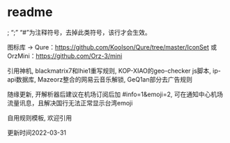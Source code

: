# readme
; “;” “#”为注释符号，去掉此类符号，该行才会生效。

图标库 → Qure：https://github.com/Koolson/Qure/tree/master/IconSet 或 OrzMini：https://github.com/Orz-3/mini

引用神机, blackmatrix7和lhie1重写规则, KOP-XIAO的geo-checker js脚本, ip-api数据库, Mazeorz整合的网易云音乐解锁, GeQ1an部分去广告规则

随缘更新, 开解析器后建议在机场订阅后加 #info=1&emoji=2, 可在通知中心机场流量讯息，且解决国行无法正常显示台湾emoji

自用规则模板, 欢迎引用

更新时间2022-03-31

